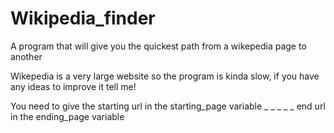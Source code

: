 # Wikipedia_finder
A program that will give you the quickest path from a wikepedia page to another

Wikepedia is a very large website so the program is kinda slow, if you have any ideas to improve it tell me!

You need to give the starting url in the starting_page variable
_   _    _  _    _   end url in the ending_page variable
